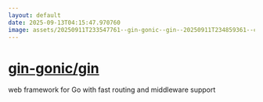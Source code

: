```yaml
---
layout: default
date: 2025-09-13T04:15:47.970760
image: assets/20250911T233547761--gin-gonic--gin--20250911T234859361--cropped.png
---
```


# [gin-gonic/gin](https://github.com/gin-gonic/gin)

web framework for Go with fast routing and middleware support
